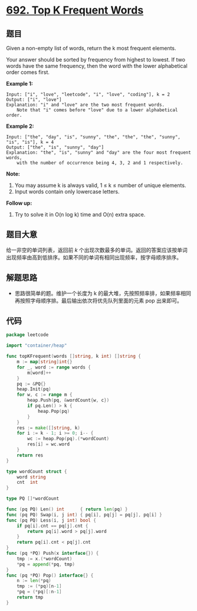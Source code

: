 # [692. Top K Frequent Words](https://leetcode.com/problems/top-k-frequent-words/)


## 题目

Given a non-empty list of words, return the k most frequent elements.

Your answer should be sorted by frequency from highest to lowest. If two words have the same frequency, then the word with the lower alphabetical order comes first.

**Example 1:**

```
Input: ["i", "love", "leetcode", "i", "love", "coding"], k = 2
Output: ["i", "love"]
Explanation: "i" and "love" are the two most frequent words.
    Note that "i" comes before "love" due to a lower alphabetical order.
```

**Example 2:**

```
Input: ["the", "day", "is", "sunny", "the", "the", "the", "sunny", "is", "is"], k = 4
Output: ["the", "is", "sunny", "day"]
Explanation: "the", "is", "sunny" and "day" are the four most frequent words,
    with the number of occurrence being 4, 3, 2 and 1 respectively.
```

**Note:**

1. You may assume k is always valid, 1 ≤ k ≤ number of unique elements.
2. Input words contain only lowercase letters.

**Follow up:**

1. Try to solve it in O(n log k) time and O(n) extra space.

## 题目大意

给一非空的单词列表，返回前 *k* 个出现次数最多的单词。返回的答案应该按单词出现频率由高到低排序。如果不同的单词有相同出现频率，按字母顺序排序。

## 解题思路

- 思路很简单的题。维护一个长度为 k 的最大堆，先按照频率排，如果频率相同再按照字母顺序排。最后输出依次将优先队列里面的元素 pop 出来即可。

## 代码

```go
package leetcode

import "container/heap"

func topKFrequent(words []string, k int) []string {
    m := map[string]int{}
    for _, word := range words {
        m[word]++
    }
    pq := &PQ{}
    heap.Init(pq)
    for w, c := range m {
        heap.Push(pq, &wordCount{w, c})
        if pq.Len() > k {
            heap.Pop(pq)
        }
    }
    res := make([]string, k)
    for i := k - 1; i >= 0; i-- {
        wc := heap.Pop(pq).(*wordCount)
        res[i] = wc.word
    }
    return res
}

type wordCount struct {
    word string
    cnt  int
}

type PQ []*wordCount

func (pq PQ) Len() int      { return len(pq) }
func (pq PQ) Swap(i, j int) { pq[i], pq[j] = pq[j], pq[i] }
func (pq PQ) Less(i, j int) bool {
    if pq[i].cnt == pq[j].cnt {
        return pq[i].word > pq[j].word
    }
    return pq[i].cnt < pq[j].cnt
}
func (pq *PQ) Push(x interface{}) {
    tmp := x.(*wordCount)
    *pq = append(*pq, tmp)
}
func (pq *PQ) Pop() interface{} {
    n := len(*pq)
    tmp := (*pq)[n-1]
    *pq = (*pq)[:n-1]
    return tmp
}
```
